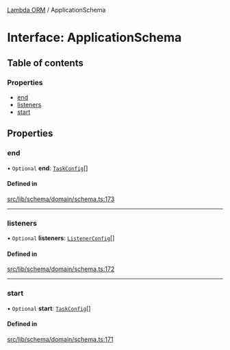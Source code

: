 [Lambda ORM](../README.md) / ApplicationSchema

# Interface: ApplicationSchema

## Table of contents

### Properties

- [end](ApplicationSchema.md#end)
- [listeners](ApplicationSchema.md#listeners)
- [start](ApplicationSchema.md#start)

## Properties

### end

• `Optional` **end**: [`TaskConfig`](TaskConfig.md)[]

#### Defined in

[src/lib/schema/domain/schema.ts:173](https://github.com/lambda-orm/lambdaorm-base/blob/ba4a653/src/lib/schema/domain/schema.ts#L173)

___

### listeners

• `Optional` **listeners**: [`ListenerConfig`](ListenerConfig.md)[]

#### Defined in

[src/lib/schema/domain/schema.ts:172](https://github.com/lambda-orm/lambdaorm-base/blob/ba4a653/src/lib/schema/domain/schema.ts#L172)

___

### start

• `Optional` **start**: [`TaskConfig`](TaskConfig.md)[]

#### Defined in

[src/lib/schema/domain/schema.ts:171](https://github.com/lambda-orm/lambdaorm-base/blob/ba4a653/src/lib/schema/domain/schema.ts#L171)
